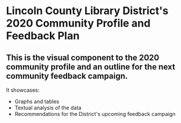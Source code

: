 # Lincoln County Library District's 2020 Community Profile and Feedback Plan
## This is the visual component to the 2020 community profile and an outline for the next community feedback campaign.
It showcases:
- Graphs and tables
- Textual analysis of the data
- Recommendations for the District's upcoming feedback campaign